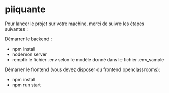 # piiquante

Pour lancer le projet sur votre machine, merci de suivre les étapes suivantes :

Démarrer le backend :
- npm install
- nodemon server
- remplir le fichier .env selon le modèle donné dans le fichier .env_sample

 Démarrer le frontend (vous devez disposer du frontend openclassrooms):
- npm install
- npm run start
